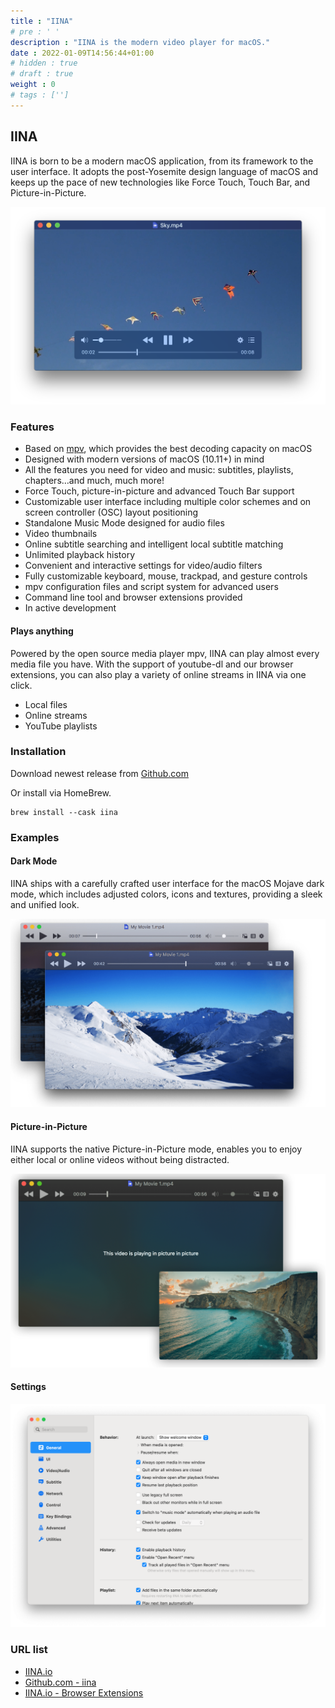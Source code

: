 ```yaml
---
title : "IINA"
# pre : ' '
description : "IINA is the modern video player for macOS."
date : 2022-01-09T14:56:44+01:00
# hidden : true
# draft : true
weight : 0
# tags : ['']
---
```


## IINA

IINA is born to be a modern macOS application, from its framework to the user interface. It adopts the post-Yosemite design language of macOS and keeps up the pace of new technologies like Force Touch, Touch Bar, and Picture-in-Picture.

![example](images/example1.png)

### Features

* Based on [mpv](https://github.com/mpv-player/mpv), which provides the best decoding capacity on macOS
* Designed with modern versions of macOS (10.11+) in mind
* All the features you need for video and music: subtitles, playlists, chapters…and much, much more!
* Force Touch, picture-in-picture and advanced Touch Bar support
* Customizable user interface including multiple color schemes and on screen controller (OSC) layout positioning
* Standalone Music Mode designed for audio files
* Video thumbnails
* Online subtitle searching and intelligent local subtitle matching
* Unlimited playback history
* Convenient and interactive settings for video/audio filters
* Fully customizable keyboard, mouse, trackpad, and gesture controls
* mpv configuration files and script system for advanced users
* Command line tool and browser extensions provided
* In active development

#### Plays anything

Powered by the open source media player mpv, IINA can play almost every media file you have. With the support of youtube-dl and our browser extensions, you can also play a variety of online streams in IINA via one click.

* Local files
* Online streams
* YouTube playlists

### Installation

Download newest release from [Github.com](https://github.com/iina/iina/releases)

Or install via HomeBrew.

```plain
brew install --cask iina
```

### Examples

#### Dark Mode

IINA ships with a carefully crafted user interface for the macOS Mojave dark mode, which includes adjusted colors, icons and textures, providing a sleek and unified look.

![example](images/example2.png)

#### Picture-in-Picture

IINA supports the native Picture-in-Picture mode, enables you to enjoy either local or online videos without being distracted.

![example](images/example3.png)

#### Settings

![example](images/example4.png)

### URL list

* [IINA.io](https://iina.io/)
* [Github.com - iina](https://github.com/iina/iina)
* [IINA.io - Browser Extensions](https://iina.io/download/#browser-extensions)

